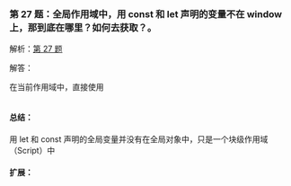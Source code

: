 ### 第 27 题：全局作用域中，用 const 和 let 声明的变量不在 window 上，那到底在哪里？如何去获取？。

解析：[第 27 题](https://github.com/Advanced-Frontend/Daily-Interview-Question/issues/30)

解答：

在当前作用域中，直接使用

```javascript

```

#### 总结：

用 let 和 const 声明的全局变量并没有在全局对象中，只是一个块级作用域（Script）中

#### 扩展：



